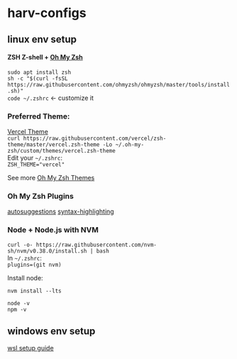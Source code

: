 # harv-configs

## linux env setup
#### ZSH Z-shell + [Oh My Zsh](https://github.com/ohmyzsh/ohmyzsh)

`sudo apt install zsh` <br>
`sh -c "$(curl -fsSL https://raw.githubusercontent.com/ohmyzsh/ohmyzsh/master/tools/install.sh)"` <br>
`code ~/.zshrc` ← customize it <br>

### Preferred Theme:
[Vercel Theme](https://github.com/vercel/zsh-theme) <br>
`curl https://raw.githubusercontent.com/vercel/zsh-theme/master/vercel.zsh-theme -Lo ~/.oh-my-zsh/custom/themes/vercel.zsh-theme` <br>
Edit your `~/.zshrc`: <br>
`ZSH_THEME="vercel"`

See more [Oh My Zsh Themes](https://github.com/ohmyzsh/ohmyzsh/wiki/Themes)

### Oh My Zsh Plugins
[autosuggestions](https://github.com/zsh-users/zsh-autosuggestions/blob/master/INSTALL.md)
[syntax-highlighting](https://github.com/zsh-users/zsh-syntax-highlighting/blob/master/INSTALL.md)

### Node + Node.js with NVM
`curl -o- https://raw.githubusercontent.com/nvm-sh/nvm/v0.38.0/install.sh | bash` <br>
In `~/.zshrc`: <br>
`plugins=(git nvm)` <br>

Install node:
```
nvm install --lts

node -v
npm -v
```

## windows env setup
[wsl setup guide](https://fireship.io/lessons/windows-10-for-web-dev/)

